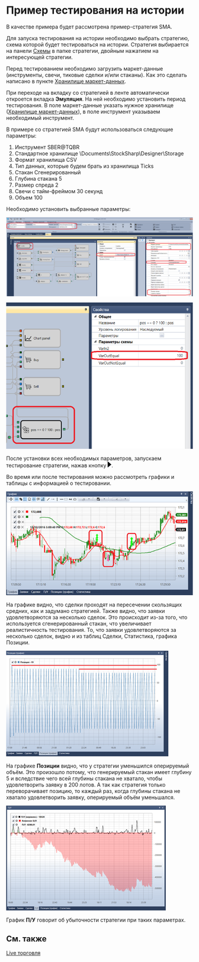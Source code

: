 # Пример тестирования на истории

В качестве примера будет рассмотрена пример\-стратегия SMA.

Для запуска тестирования на истории необходимо выбрать стратегию, схема которой будет тестироваться на истории. Стратегия выбирается на панели [Схемы](Designer_Panel_Schemas.md) в папке стратегии, двойным нажатием на интересующей стратегии.

Перед тестированием необходимо загрузить маркет\-данные (инструменты, свечи, тиковые сделки и\/или стаканы). Как это сделать написано в пункте [Хранилище маркет\-данных](Designer_Repository_of_historical_data.md).

При переходе на вкладку со стратегией в ленте автоматически откроется вкладка **Эмуляция**. На ней необходимо установить период тестирования. В поле маркет\-данные указать нужное хранилище ([Хранилище маркет\-данных](Designer_Repository_of_historical_data.md)), в поле инструмент указываем необходимый инструмент.

В примере со стратегией SMA будут использоваться следующие параметры:

1. Инструмент SBER@TQBR
2. Стандартное хранилище \\Documents\\StockSharp\\Designer\\Storage
3. Формат хранилища CSV
4. Тип данных, которые будем брать из хранилища Ticks
5. Стакан Сгенерированный
6. Глубина стакана 5
7. Размер спреда 2
8. Свечи с тайм\-фреймом 30 секунд
9. Объем 100

Необходимо установить выбранные параметры:

![Designer An example of backtesting 00](../images/Designer_example_of_backtesting_00.png)

![Designer An example of backtesting 01](../images/Designer_example_of_backtesting_01.png)

После установки всех необходимых параметров, запускаем тестирование стратегии, нажав кнопку ![Designer Interface Backtesting 01](../images/Designer_Interface_Backtesting_01.png). 

Во время или после тестирования можно рассмотреть графики и таблицы с информацией о тестировании.

![Designer An example of backtesting 02](../images/Designer_example_of_backtesting_02.png)

На графике видно, что сделки проходят на пересечении скользящих средних, как и задумано стратегией. Также видно, что заявки удовлетворяются за несколько сделок. Это происходит из\-за того, что используется сгенерированный стакан, что увеличивает реалистичность тестирования. То, что заявки удовлетворяются за несколько сделок, видно и из таблиц Сделки, Статистика, графика Позиции.

![Designer An example of backtesting 03](../images/Designer_example_of_backtesting_03.png)

На графике **Позиции** видно, что у стратегии уменьшился оперируемый объём. Это произошло потому, что генерируемый стакан имеет глубину 5 и вследствие чего всей глубины стакана не хватало, чтобы удовлетворить заявку в 200 лотов. А так как стратегия только переворачивает позицию, то каждый раз, когда глубины стакана не хватало удовлетворить заявку, оперируемый объём уменьшался.

![Designer An example of backtesting 04](../images/Designer_example_of_backtesting_04.png)

График **П\/У** говорит об убыточности стратегии при таких параметрах.

## См. также

[Live торговля](Designer_Live_trade.md)
